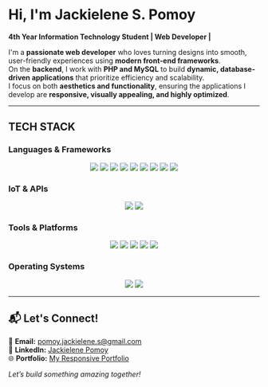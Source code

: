 # Hi, I'm Jackielene S. Pomoy  

**4th Year Information Technology Student | Web Developer |**  

I'm a **passionate web developer** who loves turning designs into smooth, user-friendly experiences using **modern front-end frameworks**.  
On the **backend**, I work with **PHP and MySQL** to build **dynamic, database-driven applications** that prioritize efficiency and scalability.  
I focus on both **aesthetics and functionality**, ensuring the applications I develop are **responsive, visually appealing, and highly optimized**.  

---

## **TECH STACK**  

### **Languages & Frameworks**  
<p align="center">
  <img src="https://img.shields.io/badge/HTML-E34F26?style=for-the-badge&logo=html5&logoColor=white&logoWidth=30&labelColor=black&color=E34F26&shape=circle" />
  <img src="https://img.shields.io/badge/CSS-1572B6?style=for-the-badge&logo=css3&logoColor=white&logoWidth=30&labelColor=black&color=1572B6&shape=circle" />
  <img src="https://img.shields.io/badge/JavaScript-F7DF1E?style=for-the-badge&logo=javascript&logoColor=black&logoWidth=30&labelColor=black&color=F7DF1E&shape=circle" />
  <img src="https://img.shields.io/badge/PHP-777BB4?style=for-the-badge&logo=php&logoColor=white&logoWidth=30&labelColor=black&color=777BB4&shape=circle" />
  <img src="https://img.shields.io/badge/Laravel-FF2D20?style=for-the-badge&logo=laravel&logoColor=white&logoWidth=30&labelColor=black&color=FF2D20&shape=circle" />
  <img src="https://img.shields.io/badge/React-61DAFB?style=for-the-badge&logo=react&logoColor=black&logoWidth=30&labelColor=black&color=61DAFB&shape=circle" />
  <img src="https://img.shields.io/badge/Ionic_React-3880FF?style=for-the-badge&logo=ionic&logoColor=white&logoWidth=30&labelColor=black&color=3880FF&shape=circle" />
  <img src="https://img.shields.io/badge/C++-00599C?style=for-the-badge&logo=c%2B%2B&logoColor=white&logoWidth=30&labelColor=black&color=00599C&shape=circle" />
  <img src="https://img.shields.io/badge/MySQL-4479A1?style=for-the-badge&logo=mysql&logoColor=white&logoWidth=30&labelColor=black&color=4479A1&shape=circle" />
</p>  

### **IoT & APIs**  
<p align="center">
  <img src="https://img.shields.io/badge/MQTT-660066?style=for-the-badge&logo=mqtt&logoColor=white&logoWidth=30&labelColor=black&color=660066&shape=circle" />
  <img src="https://img.shields.io/badge/Blynk-00C96B?style=for-the-badge&logo=blynk&logoColor=white&logoWidth=30&labelColor=black&color=00C96B&shape=circle" />
</p>  

### **Tools & Platforms**  
<p align="center">
  <img src="https://img.shields.io/badge/Figma-F24E1E?style=for-the-badge&logo=figma&logoColor=white&logoWidth=30&labelColor=black&color=F24E1E&shape=circle" />
  <img src="https://img.shields.io/badge/VS_Code-007ACC?style=for-the-badge&logo=visualstudiocode&logoColor=white&logoWidth=30&labelColor=black&color=007ACC&shape=circle" />
  <img src="https://img.shields.io/badge/Android_Studio-3DDC84?style=for-the-badge&logo=androidstudio&logoColor=white&logoWidth=30&labelColor=black&color=3DDC84&shape=circle" />
  <img src="https://img.shields.io/badge/Arduino_IDE-00979D?style=for-the-badge&logo=arduino&logoColor=white&logoWidth=30&labelColor=black&color=00979D&shape=circle" />
  <img src="https://img.shields.io/badge/MQTTX-008080?style=for-the-badge&logo=mqtt&logoColor=white&logoWidth=30&labelColor=black&color=008080&shape=circle" />
</p>  

### **Operating Systems**  
<p align="center">
  <img src="https://img.shields.io/badge/Windows-0078D6?style=for-the-badge&logo=windows&logoColor=white&logoWidth=30&labelColor=black&color=0078D6&shape=circle" />
  <img src="https://img.shields.io/badge/Linux-FCC624?style=for-the-badge&logo=linux&logoColor=black&logoWidth=30&labelColor=black&color=FCC624&shape=circle" />
</p>  

---

## 📬 **Let's Connect!**  
📧 **Email:** [pomoy.jackielene.s@gmail.com](mailto:pomoy.jackielene.s@gmail.com)  
💼 **LinkedIn:** [Jackielene Pomoy](https://www.linkedin.com/in/jackielene-pomoy-a24884234/)  
🌐 **Portfolio:** [My Responsive Portfolio](https://jackielene.github.io/My-Responsive-Portfolio/)  

*Let’s build something amazing together!*  
